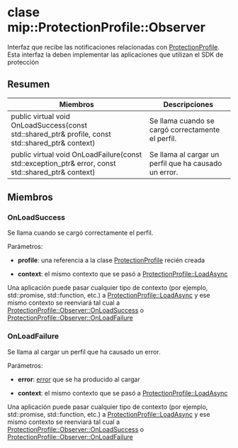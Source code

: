 # <a name="class-mipprotectionprofileobserver"></a>clase mip::ProtectionProfile::Observer 
Interfaz que recibe las notificaciones relacionadas con [ProtectionProfile](class_mip_protectionprofile.md).
Esta interfaz la deben implementar las aplicaciones que utilizan el SDK de protección
  
## <a name="summary"></a>Resumen
 Miembros                        | Descripciones                                
--------------------------------|---------------------------------------------
public virtual void OnLoadSuccess(const std::shared_ptr<ProtectionProfile>& profile, const std::shared_ptr<void>& context)  |  Se llama cuando se cargó correctamente el perfil.
public virtual void OnLoadFailure(const std::exception_ptr& error, const std::shared_ptr<void>& context)  |  Se llama al cargar un perfil que ha causado un error.
  
## <a name="members"></a>Miembros
  
### <a name="onloadsuccess"></a>OnLoadSuccess
Se llama cuando se cargó correctamente el perfil.

Parámetros:  
* **profile**: una referencia a la clase [ProtectionProfile](class_mip_protectionprofile.md) recién creada


* **context**: el mismo contexto que se pasó a [ProtectionProfile::LoadAsync](class_mip_protectionprofile.md#loadasync)


Una aplicación puede pasar cualquier tipo de contexto (por ejemplo, std::promise, std::function, etc.) a [ProtectionProfile::LoadAsync](class_mip_protectionprofile.md#loadasync) y ese mismo contexto se reenviará tal cual a [ProtectionProfile::Observer::OnLoadSuccess](class_mip_protectionprofile_observer.md#onloadsuccess) o [ProtectionProfile::Observer::OnLoadFailure](class_mip_protectionprofile_observer.md#onloadfailure)
  
### <a name="onloadfailure"></a>OnLoadFailure
Se llama al cargar un perfil que ha causado un error.

Parámetros:  
* **error**: [error](class_mip_error.md) que se ha producido al cargar 


* **context**: el mismo contexto que se pasó a [ProtectionProfile::LoadAsync](class_mip_protectionprofile.md#loadasync)


Una aplicación puede pasar cualquier tipo de contexto (por ejemplo, std::promise, std::function, etc.) a [ProtectionProfile::LoadAsync](class_mip_protectionprofile.md#loadasync) y ese mismo contexto se reenviará tal cual a [ProtectionProfile::Observer::OnLoadSuccess](class_mip_protectionprofile_observer.md#onloadsuccess) o [ProtectionProfile::Observer::OnLoadFailure](class_mip_protectionprofile_observer.md#onloadfailure)